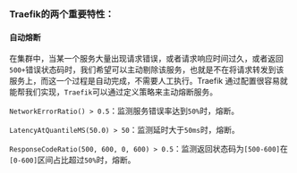 ### Traefik的两个重要特性：
#### 自动熔断
在集群中，当某一个服务大量出现请求错误，或者请求响应时间过久，或者返回`500+`错误状态码时，我们希望可以主动剔除该服务，也就是不在将请求转发到该服务上，而这一个过程是自动完成，不需要人工执行。Traefik 通过配置很容易就能帮我们实现，`Traefik`可以通过定义策略来主动熔断服务。

`NetworkErrorRatio() > 0.5`：监测服务错误率达到`50%`时，熔断。

`LatencyAtQuantileMS(50.0) > 50`：监测延时大于`50ms`时，熔断。

`ResponseCodeRatio(500, 600, 0, 600) > 0.5`：监测返回状态码为`[500-600]`在`[0-600]`区间占比超过`50%`时，熔断。
